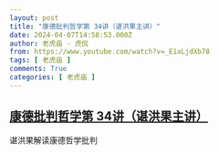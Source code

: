 ```yaml
---
layout: post
title: "康德批判哲学第 34讲（谌洪果主讲）"
date: 2024-04-07T14:58:53.000Z
author: 老虎庙 · 虎侃
from: https://www.youtube.com/watch?v=_E1aLjdXb78
tags: [ 老虎庙 ]
comments: True
categories: [ 老虎庙 ]
---
```

<!--1712501933000-->
[康德批判哲学第 34讲（谌洪果主讲）](https://www.youtube.com/watch?v=_E1aLjdXb78)
------

<div>
谌洪果解读康德哲学批判
</div>
